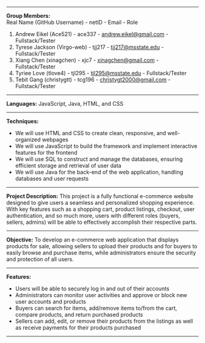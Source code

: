 ***
**Group Members:**  
Real Name (GitHub Username) - netID - Email - Role
1) Andrew Eikel (Ace521) - ace337 - andrew.eikel@gmail.com - Fullstack/Tester
2) Tyrese Jackson (Virgo-web) - tjj217 - tjj217@msstate.edu - Fullstack/Tester
3) Xiang Chen (xinagchen) - xjc7 - xinagchen@gmail.com - Fullstack/Tester
4) Tyriee Love (tlove4) - tjl295 - tjl295@msstate.edu - Fullstack/Tester
5) Tebit Gang (christygtt) - tcg196 - christygt2000@gmail.com - Fullstack/Tester

***

**Languages:** JavaScript, Java, HTML, and CSS

***

**Techniques:**
- We will use HTML and CSS to create clean, responsive, and well-organized webpages
- We will use JavaScript to build the framework and implement interactive features for the frontend
- We will use SQL to construct and manage the databases, ensuring efficient storage and retrieval of user data
- We will use Java for the back-end of the web application, handling databases and user requests

***

**Project Description:** This project is a fully functional e-commerce website designed to give users a seamless and personalized shopping experience. With key features such as a shopping cart, product listings, checkout, user authentication, and so much more, users with different roles (buyers, sellers, admins) will be able to effectively accomplish their respective parts. 

***

**Objective:** To develop an e-commerce web application that displays products for sale, allowing sellers to upload their products and for buyers to easily browse and purchase items, while administrators ensure the security and protection of all users.

***

**Features:**
- Users will be able to securely log in and out of their accounts
- Administrators can monitor user activities and approve or block new user accounts and products
- Buyers can search for items, add/remove items to/from the cart, compare products, and return purchased products
- Sellers can add, edit, or remove their products from the listings as well as receive payments for their products purchased
***

